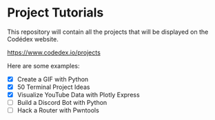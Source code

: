 # Project Tutorials

This repository will contain all the projects that will be displayed on the Codédex website.

https://www.codedex.io/projects

Here are some examples:

- [x] Create a GIF with Python
- [x] 50 Terminal Project Ideas
- [x] Visualize YouTube Data with Plotly Express
- [ ] Build a Discord Bot with Python
- [ ] Hack a Router with Pwntools
